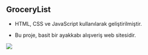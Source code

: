 ## GroceryList

- HTML, CSS ve JavaScript kullanılarak geliştirilmiştir. 

- Bu proje, basit bir ayakkabı alışveriş web sitesidir.

<img src="./image/shoes.gif" />


